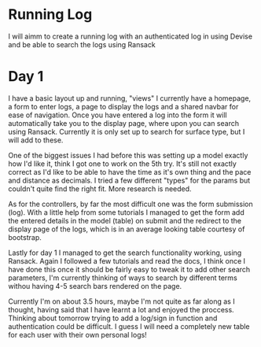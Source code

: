 # Running Log

I will aimm to create a running log with an authenticated log in using Devise and be able to search the logs using Ransack

# Day 1 
I have a basic layout up and running, "views" I currently have a homepage, a form to enter logs, a page to display the logs and a shared navbar for ease of navigation.
Once you have entered a log into the form it will automatically take you to the display page, where upon you can search using Ransack. Currently it is only set up to 
search for surface type, but I will add to these.

One of the biggest issues I had before this was setting up a model exactly how I'd like it, think I got one to work on the 5th try. It's still not exactly correct as 
I'd like to be able to have the time as it's own thing and the pace and distance as decimals. I tried a few different "types" for the params but couldn't quite find the 
right fit. More research is needed. 

As for the controllers, by far the most difficult one was the form submission (log). With a little help from some tutorials I managed to get the form add the entered 
details in the model (table) on submit and the redirect to the display page of the logs, which is in an average looking table courtesy of bootstrap.

Lastly for day 1 I managed to get the search functionality working, using Ransack. Again I followed a few tutorials and read the docs, I think once I have done this once
it should be fairly easy to tweak it to add other search parameters, I'm currently thinking of ways to search by different terms withou having 4-5 search bars rendered
on the page.

Currently I'm on about 3.5 hours, maybe I'm not quite as far along as I thought, having said that I have learnt a lot and enjoyed the proccess. Thinking about tomorrow
trying to add a log/sign in function and authentication could be difficult. I guess I will need a completely new table for each user with their own personal logs!
 
 
